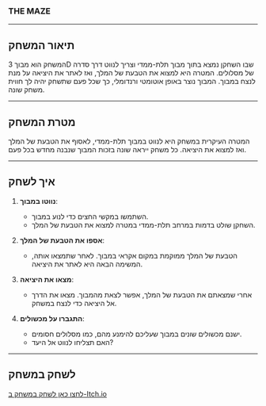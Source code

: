 
### **THE MAZE**

---

## **תיאור המשחק**
המשחק הוא מבוך 3D שבו השחקן נמצא בתוך מבוך תלת-ממדי וצריך לנווט דרך סדרה של מסלולים. המטרה היא למצוא את הטבעת של המלך, ואז לאתר את היציאה על מנת לנצח במבוך. המבוך נוצר באופן אוטומטי ורנדומלי, כך שכל פעם שתשחק יהיה לך חווית משחק שונה.

---

## **מטרת המשחק**
המטרה העיקרית במשחק היא לנווט במבוך תלת-ממדי, לאסוף את הטבעת של המלך ואז למצוא את היציאה. כל משחק ייראה שונה בזכות המבוך שנבנה מחדש בכל פעם.

---

## **איך לשחק**

1. **נווטו במבוך**:
   - השתמשו במקשי החצים כדי לנוע במבוך.
   - השחקן שולט בדמות במרחב תלת-ממדי במטרה למצוא את הטבעת של המלך.

2. **אספו את הטבעת של המלך**:
   - הטבעת של המלך ממוקמת במקום אקראי במבוך. לאחר שתמצאו אותה, המשימה הבאה היא לאתר את היציאה.

3. **מצאו את היציאה**:
   - אחרי שמצאתם את הטבעת של המלך, אפשר לצאת מהמבוך. מצאו את הדרך אל היציאה כדי לנצח במשחק.

4. **התגברו על מכשולים**:
   - ישנם מכשולים שונים במבוך שעליכם להימנע מהם, כמו מסלולים חסומים.
   - האם תצליחו לנווט אל היעד?

---

## **לשחק במשחק**
[לחצו כאן לשחק במשחק ב-Itch.io](https://github.com/RehabGaming/the-maze)
